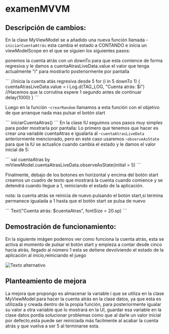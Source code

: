 # examenMVVM

## Descripción de cambios:
En la clase MyViewModel se a añadido una nueva función llamada 
-`iniciarCuentaAtrás` esta cambia el estado a CONTANDO e inícia
un viewModelScope en el que se siguien los siguientes pasos:

ponemos la cuenta atrás con un downTo para que esta comience de forma regresiva
y le damos a cuentaAtrasLiveData.value el valor que tenga actualmente "i" para 
mostrarlo posteriormente por pantalla

´´´
 //inicia la cuenta atás regresiva desde 5
            for (i in 5 downTo 1) {
                cuentaAtrasLiveData.value = i
                Log.d(TAG_LOG, "Cuenta atrás: $i")
 //Hacemos que la corrutina espere 1 segundo antes de continuar
                delay(1000)
            }
´´´

Luego en la función -`crearRandom` llamamos a esta función
con el objetivo de que arranque nada mas pulsar el botón start

´´´
iniciarCuentaAtras()
´´´
En la clase IU seguimos unos pasos muy simples para poder mostrarla por pantalla:
Lo primero que tenemos que hacer es crear una variable cuentaAtras e igualarla al 
-`cuentaAtrasLiveData` anteriormente mencionado, pero en este caso usaremos 
-`observeAsState` para que la IU se actualice cuando cambia el estado y le damos el 
valor inicial de 5:

´´´
val cuentaAtras by miViewModel.cuentaAtrasLiveData.observeAsState(initial = 5)
´´´

Finalmente, debajo de los botones en horizontal y encima del botón start 
creamos un cuadro de texto que mostrará la cuenta cuando comience y se detendrá
cuando llegue a 1, reiniciando el estado de la aplicación.

nota: la cuenta atrás se reinicia de nuevo pulsando el botón start,si termina 
permanece igualada a 1 hasta que el botón start se pulsa de nuevo

´´´
Text("Cuenta atrás: $cuentaAtras", fontSize = 20.sp)
´´´

## Demostración de funcionamiento:
En la siguiente imágen podemos ver como funciona la cuenta atrás, esta se activa al momento de pulsar
el botón start y empieza a contar desde cinco hacia atrás, llegado al número 1 esta se detiene devolviendo el estado de la aplicación al inicio,reiniciando el juego

![Texto alternativo](app/src/main/java/com/example/examenmvvm/imagenDeFuncionamiento.png)


## Planteamiento de mejora

La mejora que propongo es almacenar la variable i que se utiliza en la clase MyViewModel 
para hacer la cuenta atrás en la clase datos, ya que esta es utilizada y creada dentro de la propia función, para posteriormente igualar su valor a otra variable que lo mostrará en la UI, guardar esa variable en la clase datos pordía solucionar problemas como que al darle un valor inicial por defecto,esta puede ser reiniciada más facilmente al acabar la cuenta atrás y que vuelva a ser 5 al terminarse esta.
